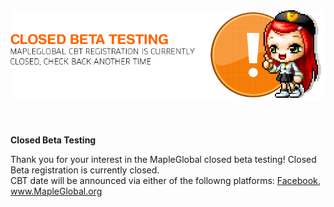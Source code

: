 <!DOCTYPE html>
<html>
<head>
    <meta charset="utf-8">
    <title>: : : : : MapleStory Global : : : : :</title>
    <meta name="description" content="The world's first 
    side-scrolling massively multiplayer online role-playing game, MapleStory, is? 
    free to play and? free to download.? Join the game that has captivated millions 
    of gamers?throughout?the world today." />
    <meta name="keywords" content="Maple, MapleStory, Wizet, NXgames, Nexon, 2D, 
    side-scroll, RPG, role-playing, MMORPG, MMOG, online game, anime, fantasy, 
    global, download" />
    <link href="static/images/favicon_01.png" rel="shortcut icon" type="image/x-icon" />
    <link href="static/css/landing.min.css" rel="stylesheet" type="text/css" />
    <meta property="og:title" content="MapleGlobal CBT" />
    <meta property="og:site_name" content="MapleGlobal" />
    <meta property="og:image" content="static/images/og_image_01.jpg" />
    <meta name="robots" content="index,follow" />
    <!--[if lt IE 9]>
        <script src="static/js/ie/html5shiv.js"></script>
        <script src="static/js/ie/respond.min.js"></script>
    <![endif]-->
</head>
<body>
    <div class="wrapper">
        <div class="container">
            <header><img src="static/images/header_01.png" alt="MapleGlobal CBT Registration is Currently Closed." /></header>
            <div id="main">
                <div id="message">
                    <strong>Closed Beta Testing</strong>
                    <p>Thank you for your interest in the MapleGlobal closed beta testing! Closed Beta registration is currently closed.<br />
                    CBT date will be announced via either of the followng platforms: <a href="https://www.facebook.com/NexonDestroyedMaplestory/">Facebook</a>, <a href="https://www.MapleGlobal.org">www.MapleGlobal.org</a></p>
                </div>
            </div>
        </div>
    </div>
</body>
</html>